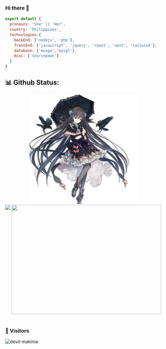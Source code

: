 ### Hi there 👋

```js
export default {
  pronouns: 'She' || 'Her',
  country: 'Philippines',
  technologies:{
    backEnd: ['nodejs', 'php'],
    frontEnd: ['javascript', 'jquery', 'react', 'next', 'tailwind'],
    database: ['mongo','mysql'],
    misc: ['sourcepawn']
  }
}
```

## 📊 Github Status:

<p align="center">
  <img src="https://raw.githubusercontent.com/NoDocCat/NoDocCat/master/Tairitsu.png" width="350">
  <img src="https://github-readme-stats.vercel.app/api?username=devil-makima&show_icons=true&count_private=true&line_height=30"
       width="480" height="350"
  >
  
<a href="#">
   <img align="left" src="https://github-readme-streak-stats.herokuapp.com/?user=devil-makima&theme=buefy-dark&date_format=M%20j%5B%2C%20Y%5D" />
</a><br><br>

### 👀 Visitors
![devil-makima](https://count.getloli.com/get/@devil-makima?theme=rule34)
